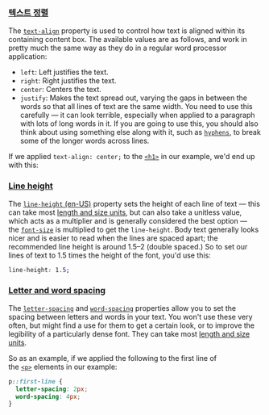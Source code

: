 ### [텍스트 정렬](https://developer.mozilla.org/ko/docs/Learn/CSS/Styling_text/Fundamentals#%ED%85%8D%EC%8A%A4%ED%8A%B8_%EC%A0%95%EB%A0%AC)

The [`text-align`](https://developer.mozilla.org/ko/docs/Web/CSS/text-align) property is used to control how text is aligned within its containing content box. The available values are as follows, and work in pretty much the same way as they do in a regular word processor application:

- `left`: Left justifies the text.
- `right`: Right justifies the text.
- `center`: Centers the text.
- `justify`: Makes the text spread out, varying the gaps in between the words so that all lines of text are the same width. You need to use this carefully — it can look terrible, especially when applied to a paragraph with lots of long words in it. If you are going to use this, you should also think about using something else along with it, such as [`hyphens`](https://developer.mozilla.org/ko/docs/Web/CSS/hyphens), to break some of the longer words across lines.

If we applied `text-align: center;` to the [`<h1>`](https://developer.mozilla.org/ko/docs/Web/HTML/Element/Heading_Elements) in our example, we'd end up with this:

### [Line height](https://developer.mozilla.org/ko/docs/Learn/CSS/Styling_text/Fundamentals#line_height)

The [`line-height` (en-US)](https://developer.mozilla.org/en-US/docs/Web/CSS/line-height) property sets the height of each line of text — this can take most [length and size units](https://developer.mozilla.org/en-US/docs/Learn/CSS/Building_blocks/Values_and_units#length_and_size), but can also take a unitless value, which acts as a multiplier and is generally considered the best option — the [`font-size`](https://developer.mozilla.org/ko/docs/Web/CSS/font-size) is multiplied to get the `line-height`. Body text generally looks nicer and is easier to read when the lines are spaced apart; the recommended line height is around 1.5–2 (double spaced.) So to set our lines of text to 1.5 times the height of the font, you'd use this:

```css
line-height: 1.5;
```
### [Letter and word spacing](https://developer.mozilla.org/ko/docs/Learn/CSS/Styling_text/Fundamentals#letter_and_word_spacing)

The [`letter-spacing`](https://developer.mozilla.org/ko/docs/Web/CSS/letter-spacing) and [`word-spacing`](https://developer.mozilla.org/ko/docs/Web/CSS/word-spacing) properties allow you to set the spacing between letters and words in your text. You won't use these very often, but might find a use for them to get a certain look, or to improve the legibility of a particularly dense font. They can take most [length and size units](https://developer.mozilla.org/en-US/docs/Learn/CSS/Building_blocks/Values_and_units#length_and_size).

So as an example, if we applied the following to the first line of the [`<p>`](https://developer.mozilla.org/ko/docs/Web/HTML/Element/p) elements in our example:

```css
p::first-line {
  letter-spacing: 2px;
  word-spacing: 4px;
}
```
